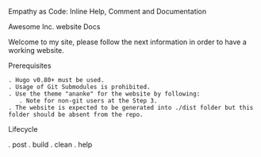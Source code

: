 Empathy as Code: Inline Help, Comment and Documentation

Awesome Inc. website Docs

Welcome to my site, please follow the next information in order to have a working website.

Prerequisites

    . Hugo v0.80+ must be used.
    . Usage of Git Submodules is prohibited.
    . Use the theme "ananke" for the website by following:
       . Note for non-git users at the Step 3.
    . The website is expected to be generated into ./dist folder but this folder should be absent from the repo.

Lifecycle

   . post
   . build
   . clean
   . help
